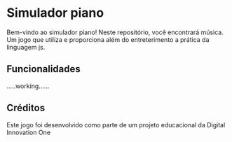 # Simulador piano

Bem-vindo ao simulador piano! Neste repositório, você encontrará música.
Um jogo que utiliza e proporciona além do entreterimento a prática da linguagem js.

## Funcionalidades 
.....working......

## Créditos

Este jogo foi desenvolvido como parte de um projeto educacional da Digital Innovation One
